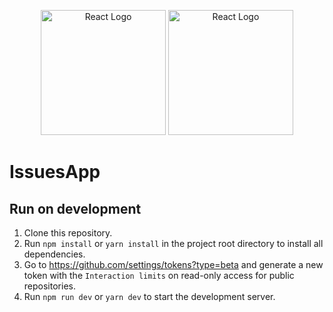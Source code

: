 <p align="center">
  <a href="http://react.dev/" target="blank"><img src="https://cdn.worldvectorlogo.com/logos/react-2.svg" width="200" height="200" alt="React Logo" /></a>
  <a href="http://react.dev/" target="blank"><img src="https://miro.medium.com/v2/resize:fit:1400/1*elhu-42TzQEdsFjKDbQhhA.png" width="200" height="200" alt="React Logo" /></a>
</p>

# IssuesApp

## Run on development
1. Clone this repository.
2. Run `npm install` or `yarn install` in the project root directory to install all dependencies.
3. Go to https://github.com/settings/tokens?type=beta and generate a new token with the `Interaction limits` on read-only access for public repositories.
4. Run `npm run dev` or `yarn dev` to start the development server.